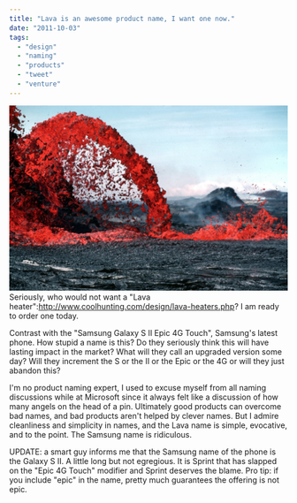 ```yaml
---
title: "Lava is an awesome product name, I want one now."
date: "2011-10-03"
tags: 
  - "design"
  - "naming"
  - "products"
  - "tweet"
  - "venture"
---
```


[![](images/Pahoeoe_fountain_edit2.jpg "Lava")](http://en.wikipedia.org/wiki/File:Pahoeoe_fountain_edit2.jpg)Seriously, who would not want a "Lava heater":http://www.coolhunting.com/design/lava-heaters.php? I am ready to order one today.

Contrast with the "Samsung Galaxy S II Epic 4G Touch", Samsung's latest phone. How stupid a name is this? Do they seriously think this will have lasting impact in the market? What will they call an upgraded version some day? Will they increment the S or the II or the Epic or the 4G or will they just abandon this?

I'm no product naming expert, I used to excuse myself from all naming discussions while at Microsoft since it always felt like a discussion of how many angels on the head of a pin. Ultimately good products can overcome bad names, and bad products aren't helped by clever names. But I admire cleanliness and simplicity in names, and the Lava name is simple, evocative, and to the point. The Samsung name is ridiculous.

UPDATE: a smart guy informs me that the Samsung name of the phone is the Galaxy S II. A little long but not egregious. It is Sprint that has slapped on the "Epic 4G Touch" modifier and Sprint deserves the blame. Pro tip: if you include "epic" in the name, pretty much guarantees the offering is not epic.
